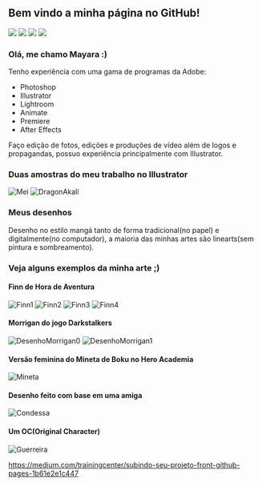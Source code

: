 ## Bem vindo a minha página no GitHub!
[<img src="https://image.flaticon.com/icons/svg/69/69407.svg">](http://google.com.au/)
[<img src="https://image.flaticon.com/icons/svg/69/69366.svg">](http://google.com.au/)
[<img src="https://image.flaticon.com/icons/svg/69/69480.svg">](http://google.com.au/)
[<img src="https://i.ibb.co/DVHLG0T/github.png">](http://google.com.au/)
### Olá, me chamo Mayara :)
Tenho experiência com uma gama de programas da Adobe:
- Photoshop
- Illustrator
- Lightroom
- Animate
- Premiere
- After Effects

Faço edição de fotos, edições e produções de vídeo além de logos e propagandas, possuo experiência principalmente com Illustrator.

### Duas amostras do meu trabalho no Illustrator
![Mei](https://i.ibb.co/5RgrybN/AULA-POLIGONAL-May.png)
![DragonAkali](https://i.ibb.co/m4bzK1b/dragao1.jpg)

### Meus desenhos

Desenho no estilo mangá tanto de forma tradicional(no papel) e digitalmente(no computador), a maioria das minhas artes são linearts(sem pintura e sombreamento).

### Veja alguns exemplos da minha arte ;)
#### Finn de Hora de Aventura
![Finn1](https://i.ibb.co/8DHBZvz/Finn1.jpg)
![Finn2](https://i.ibb.co/RSyV3N2/Finn2.jpg)
![Finn3](https://i.ibb.co/yq0qkfM/Finn3.jpg)
![Finn4](https://i.ibb.co/2vF3W37/Finn.jpg)
#### Morrigan do jogo Darkstalkers
![DesenhoMorrigan0](https://i.ibb.co/ZgMjvyy/Morrigan.jpg)
![DesenhoMorrigan1](https://i.ibb.co/zPR289v/Morrigancb.jpg)
#### Versão feminina do Mineta de Boku no Hero Academia
![Mineta](https://i.ibb.co/q04d5nQ/mineta.jpg)
#### Desenho feito com base em uma amiga
![Condessa](https://i.ibb.co/0Z53dLs/Condessa.jpg)
#### Um OC(Original Character)
![Guerreira](https://i.ibb.co/fHhSCnZ/guerreira-001.jpg)

https://medium.com/trainingcenter/subindo-seu-projeto-front-github-pages-1b61e2e1c447
